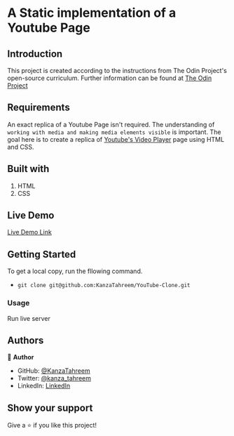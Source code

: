 # A Static implementation of a Youtube Page
## Introduction
This project is created according to the instructions from The Odin Project's open-source curriculum.
Further information can be found at [The Odin Project](https://github.com/TheOdinProject/curriculum/tree/b5b6fc5cfedbcc28005eb92aca8ba79e0e81bdc8/html_css)

## Requirements
An exact replica of a Youtube Page isn't required. The understanding of `working with media and making media elements visible` is important.
The goal here is to create a replica of [Youtube's Video Player](https://www.youtube.com/watch?v=V74l_zS1x8E&ab_channel=TheOdinProject) page using HTML and CSS. 

## Built with
1. HTML
2. CSS

## Live Demo

[Live Demo Link](https://kanzatahreem.github.io/YouTube-Clone/)

## Getting Started

To get a local copy, run the fllowing command.

- `git clone git@github.com:KanzaTahreem/YouTube-Clone.git`

### Usage

Run live server

## Authors

👤 **Author**

- GitHub: [@KanzaTahreem](https://github.com/KanzaTahreem)
- Twitter: [@kanza_tahreem](https://twitter.com/kanza_tahreem)
- LinkedIn: [LinkedIn](https://www.linkedin.com/in/kanza-tahreem/)

## Show your support

Give a ⭐️ if you like this project!


